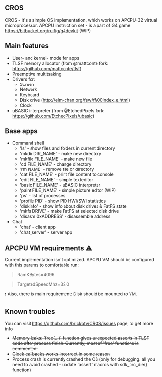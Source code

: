 ## CROS

CROS - it's a simple OS implementation, which works on APCPU-32 virtual microprocessor. 
APCPU instruction set - is a part of G4 game https://bitbucket.org/ruifig/g4devkit (WIP)

## Main features
* User- and kernel- mode for apps
* TLSF memory allocator (from @mattconte fork: https://github.com/mattconte/tlsf)
* Preemptive multitsaking
* Drivers for:
    * Screen
    * Network
    * Keyboard
    * Disk drive (http://elm-chan.org/fsw/ff/00index_e.html)
    * Clock
* uBASIC interpreter (from @EtchedPixels fork: https://github.com/EtchedPixels/ubasic)
    
## Base apps
* Command shell
    * 'ls' - show files and folders in current directory
    * 'mkdir DIR_NAME' - make new directory
    * 'mkfile FILE_NAME' - make new file
    * 'cd FILE_NAME' - change directory
    * 'rm NAME' - remove file or directory
    * 'cat FILE_NAME' - print file content to console
    * 'edit FILE_NAME' - simple texteditor
    * 'basic FILE_NAME' - uBASIC interpreter
    * 'paint FILE_NAME' - simple picture editor (WIP)
    * 'ps' - list of processes
    * 'profile PID' - show PID HWI/SWI statistics
    * 'diskinfo' - show info about disk drives & FatFS state
    * 'mkfs DRIVE' - make FatFS at selected disk drive
    * 'disasm 0xADDRESS' - disassemble address
* Chat
    * 'chat' - client app
    * 'chat_server' - server app
    
## APCPU VM requirements :warning:
Current implementation isn't optimized. APCPU VM should be configured with this params to comfortable run: 
> RamKBytes=4096

> TargetedSpeedMhz=32.0

:exclamation: Also, there is main requirement: Disk should be mounted to VM.

## Known troubles

You can visit https://github.com/brickbtv/CROS/issues page, to get more info

* ~~Memory leaks: 'free(...)' function gives unexpected asserts in TLSF code after process finish. Currently, most of 'free' functions is commented.~~
* ~~Clock callbacks works incorrect in some reason~~
* Process crash is currently crashed the OS (only for debugging. all you need to avoid crashed - update 'assert' macros with sdk_prc_die() function)

